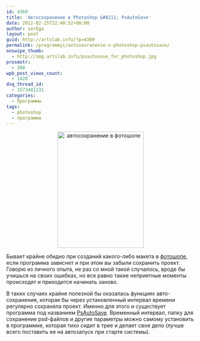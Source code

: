 ```yaml
---
id: 4369
title: 'Автосохранение в Photoshop &#8211; PsAutoSave'
date: 2012-02-25T22:40:52+00:00
author: serEga
layout: post
guid: http://artslab.info/?p=4369
permalink: /programmyi/avtosoxranenie-v-photoshop-psautosave/
onswipe_thumb:
  - http://img.artslab.info/psautosave_for_photoshop.jpg
prosmotr:
  - 200
wpb_post_views_count:
  - 1428
dsq_thread_id:
  - 1573481231
categories:
  - Программы
tags:
  - photoshop
  - программа
---
```

<center>
  <img src="http://img.artslab.info/psautosave_for_photoshop.jpg" alt="автосохранение в фотошопе" title="psautosave_for_photoshop" width="230" height="310" class="aligncenter size-full wp-image-4370" srcset="http://img.artslab.info/psautosave_for_photoshop.jpg 230w, http://img.artslab.info/psautosave_for_photoshop-222x300.jpg 222w" sizes="(max-width: 230px) 100vw, 230px" />
</center>

Бывает крайне обидно при созданий какого-либо макета в [фотошопе](http://artslab.info/?s=photoshop), если программа зависнет и при этом вы забыли сохранить проект. Говорю из личного опыта, не раз со мной такой случалось, вроде бы учишься на своих ошибках, но все равно такие неприятные моменты происходят и приходится начинать заново.

В таких случаях крайне полезной бы оказалась функциях авто-сохранения, которая бы через установленный интервал времени регулярно сохраняла проект. Именно для этого и существует программа под названием [PsAutoSave](http://saikstin.org.ua/projects/psautosave/). Временный интервал, папку для сохранение psd-файлов и другие параметры можно самому установить в программке, которая тихо сидит в трее и делает свое дело (лучше всего поставить ее на автозапуск при старте системы).